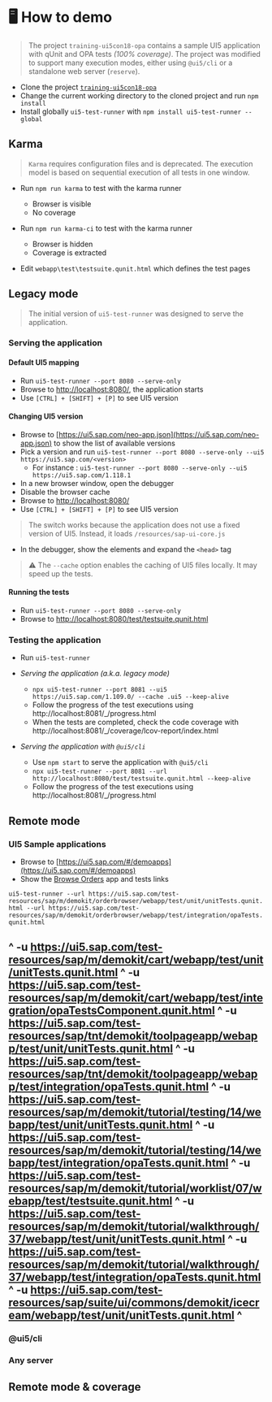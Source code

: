 # 🖥️ How to demo

> The project `training-ui5con18-opa` contains a sample UI5 application with qUnit and OPA tests *(100% coverage)*. The project was modified to support many execution modes, either using `@ui5/cli` or a standalone web server (`reserve`).

* Clone the project [`training-ui5con18-opa`](https://github.com/ArnaudBuchholz/training-ui5con18-opa)
* Change the current working directory to the cloned project and run `npm install`
* Install globally `ui5-test-runner` with `npm install ui5-test-runner --global`

## Karma

> `Karma` requires configuration files and is deprecated. The execution model is based on sequential execution of all tests in one window.

* Run `npm run karma` to test with the karma runner
  * Browser is visible
  * No coverage

* Run `npm run karma-ci` to test with the karma runner
  * Browser is hidden
  * Coverage is extracted

* Edit `webapp\test\testsuite.qunit.html` which defines the test pages

## Legacy mode

> The initial version of `ui5-test-runner` was designed to serve the application.

### Serving the application

#### Default UI5 mapping

* Run `ui5-test-runner --port 8080 --serve-only`
* Browse to [http://localhost:8080/](http://localhost:8080/), the application starts
* Use `[CTRL] + [SHIFT] + [P]` to see UI5 version

#### Changing UI5 version

* Browse to [https://ui5.sap.com/neo-app.json](https://ui5.sap.com/neo-app.json) to show the list of available versions
* Pick a version and run `ui5-test-runner --port 8080 --serve-only --ui5 https://ui5.sap.com/<version>`
  * For instance : `ui5-test-runner --port 8080 --serve-only --ui5 https://ui5.sap.com/1.118.1`
* In a new browser window, open the debugger
* Disable the browser cache
* Browse to [http://localhost:8080/](http://localhost:8080/)
* Use `[CTRL] + [SHIFT] + [P]` to see UI5 version

> The switch works because the application does not use a fixed version of UI5. Instead, it loads `/resources/sap-ui-core.js`

* In the debugger, show the elements and expand the `<head>` tag

> ⚠️ The `--cache` option enables the caching of UI5 files locally. It may speed up the tests.

#### Running the tests

* Run `ui5-test-runner --port 8080 --serve-only`
* Browse to [http://localhost:8080/test/testsuite.qunit.html](http://localhost:8080/test/testsuite.qunit.html)

### Testing the application

* Run `ui5-test-runner`






* *Serving the application (a.k.a. legacy mode)*
  * `npx ui5-test-runner --port 8081 --ui5 https://ui5.sap.com/1.109.0/ --cache .ui5 --keep-alive`
  * Follow the progress of the test executions using http://localhost:8081/_/progress.html
  * When the tests are completed, check the code coverage with http://localhost:8081/_/coverage/lcov-report/index.html
* *Serving the application with `@ui5/cli`*
  * Use `npm start` to serve the application with `@ui5/cli`
  * `npx ui5-test-runner --port 8081 --url http://localhost:8080/test/testsuite.qunit.html --keep-alive`
  * Follow the progress of the test executions using http://localhost:8081/_/progress.html

## Remote mode

### UI5 Sample applications

* Browse to [https://ui5.sap.com/#/demoapps](https://ui5.sap.com/#/demoapps)
* Show the [Browse Orders](https://ui5.sap.com/test-resources/sap/m/demokit/orderbrowser/webapp/test/mockServer.html?sap-ui-theme=sap_horizon) app and tests links

`ui5-test-runner --url https://ui5.sap.com/test-resources/sap/m/demokit/orderbrowser/webapp/test/unit/unitTests.qunit.html --url https://ui5.sap.com/test-resources/sap/m/demokit/orderbrowser/webapp/test/integration/opaTests.qunit.html`


 ^
  -u https://ui5.sap.com/test-resources/sap/m/demokit/cart/webapp/test/unit/unitTests.qunit.html ^
  -u https://ui5.sap.com/test-resources/sap/m/demokit/cart/webapp/test/integration/opaTestsComponent.qunit.html ^
  -u https://ui5.sap.com/test-resources/sap/tnt/demokit/toolpageapp/webapp/test/unit/unitTests.qunit.html ^
  -u https://ui5.sap.com/test-resources/sap/tnt/demokit/toolpageapp/webapp/test/integration/opaTests.qunit.html ^
  -u https://ui5.sap.com/test-resources/sap/m/demokit/tutorial/testing/14/webapp/test/unit/unitTests.qunit.html ^
  -u https://ui5.sap.com/test-resources/sap/m/demokit/tutorial/testing/14/webapp/test/integration/opaTests.qunit.html ^
  -u https://ui5.sap.com/test-resources/sap/m/demokit/tutorial/worklist/07/webapp/test/testsuite.qunit.html ^
  -u https://ui5.sap.com/test-resources/sap/m/demokit/tutorial/walkthrough/37/webapp/test/unit/unitTests.qunit.html ^
  -u https://ui5.sap.com/test-resources/sap/m/demokit/tutorial/walkthrough/37/webapp/test/integration/opaTests.qunit.html ^
  -u https://ui5.sap.com/test-resources/sap/suite/ui/commons/demokit/icecream/webapp/test/unit/unitTests.qunit.html ^  
  -- 

  ### @ui5/cli

  ### Any server

  ## Remote mode & coverage
